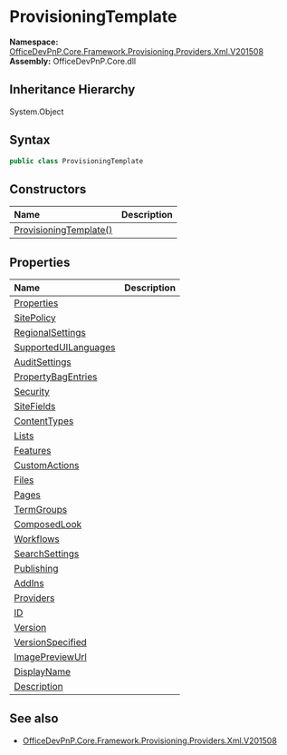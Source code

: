 # ProvisioningTemplate
  

**Namespace:** [OfficeDevPnP.Core.Framework.Provisioning.Providers.Xml.V201508](OfficeDevPnP.Core.Framework.Provisioning.Providers.Xml.V201508.md)  
**Assembly:** OfficeDevPnP.Core.dll  
## Inheritance Hierarchy
System.Object  

## Syntax
```C#
public class ProvisioningTemplate
```
## Constructors
|**Name**|**Description**|
|:-----|:-----|
| [ProvisioningTemplate()](OfficeDevPnP.Core.Framework.Provisioning.Providers.Xml.V201508.ProvisioningTemplate.ctor1.md) | 
## Properties
|**Name**|**Description**|
|:-----|:-----|
| [Properties](OfficeDevPnP.Core.Framework.Provisioning.Providers.Xml.V201508.ProvisioningTemplate.Properties.md) | 
| [SitePolicy](OfficeDevPnP.Core.Framework.Provisioning.Providers.Xml.V201508.ProvisioningTemplate.SitePolicy.md) | 
| [RegionalSettings](OfficeDevPnP.Core.Framework.Provisioning.Providers.Xml.V201508.ProvisioningTemplate.RegionalSettings.md) | 
| [SupportedUILanguages](OfficeDevPnP.Core.Framework.Provisioning.Providers.Xml.V201508.ProvisioningTemplate.SupportedUILanguages.md) | 
| [AuditSettings](OfficeDevPnP.Core.Framework.Provisioning.Providers.Xml.V201508.ProvisioningTemplate.AuditSettings.md) | 
| [PropertyBagEntries](OfficeDevPnP.Core.Framework.Provisioning.Providers.Xml.V201508.ProvisioningTemplate.PropertyBagEntries.md) | 
| [Security](OfficeDevPnP.Core.Framework.Provisioning.Providers.Xml.V201508.ProvisioningTemplate.Security.md) | 
| [SiteFields](OfficeDevPnP.Core.Framework.Provisioning.Providers.Xml.V201508.ProvisioningTemplate.SiteFields.md) | 
| [ContentTypes](OfficeDevPnP.Core.Framework.Provisioning.Providers.Xml.V201508.ProvisioningTemplate.ContentTypes.md) | 
| [Lists](OfficeDevPnP.Core.Framework.Provisioning.Providers.Xml.V201508.ProvisioningTemplate.Lists.md) | 
| [Features](OfficeDevPnP.Core.Framework.Provisioning.Providers.Xml.V201508.ProvisioningTemplate.Features.md) | 
| [CustomActions](OfficeDevPnP.Core.Framework.Provisioning.Providers.Xml.V201508.ProvisioningTemplate.CustomActions.md) | 
| [Files](OfficeDevPnP.Core.Framework.Provisioning.Providers.Xml.V201508.ProvisioningTemplate.Files.md) | 
| [Pages](OfficeDevPnP.Core.Framework.Provisioning.Providers.Xml.V201508.ProvisioningTemplate.Pages.md) | 
| [TermGroups](OfficeDevPnP.Core.Framework.Provisioning.Providers.Xml.V201508.ProvisioningTemplate.TermGroups.md) | 
| [ComposedLook](OfficeDevPnP.Core.Framework.Provisioning.Providers.Xml.V201508.ProvisioningTemplate.ComposedLook.md) | 
| [Workflows](OfficeDevPnP.Core.Framework.Provisioning.Providers.Xml.V201508.ProvisioningTemplate.Workflows.md) | 
| [SearchSettings](OfficeDevPnP.Core.Framework.Provisioning.Providers.Xml.V201508.ProvisioningTemplate.SearchSettings.md) | 
| [Publishing](OfficeDevPnP.Core.Framework.Provisioning.Providers.Xml.V201508.ProvisioningTemplate.Publishing.md) | 
| [AddIns](OfficeDevPnP.Core.Framework.Provisioning.Providers.Xml.V201508.ProvisioningTemplate.AddIns.md) | 
| [Providers](OfficeDevPnP.Core.Framework.Provisioning.Providers.Xml.V201508.ProvisioningTemplate.Providers.md) | 
| [ID](OfficeDevPnP.Core.Framework.Provisioning.Providers.Xml.V201508.ProvisioningTemplate.ID.md) | 
| [Version](OfficeDevPnP.Core.Framework.Provisioning.Providers.Xml.V201508.ProvisioningTemplate.Version.md) | 
| [VersionSpecified](OfficeDevPnP.Core.Framework.Provisioning.Providers.Xml.V201508.ProvisioningTemplate.VersionSpecified.md) | 
| [ImagePreviewUrl](OfficeDevPnP.Core.Framework.Provisioning.Providers.Xml.V201508.ProvisioningTemplate.ImagePreviewUrl.md) | 
| [DisplayName](OfficeDevPnP.Core.Framework.Provisioning.Providers.Xml.V201508.ProvisioningTemplate.DisplayName.md) | 
| [Description](OfficeDevPnP.Core.Framework.Provisioning.Providers.Xml.V201508.ProvisioningTemplate.Description.md) | 
## See also
- [OfficeDevPnP.Core.Framework.Provisioning.Providers.Xml.V201508](OfficeDevPnP.Core.Framework.Provisioning.Providers.Xml.V201508.md)
